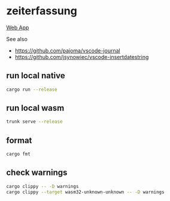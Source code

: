 # zeiterfassung

[Web App](https://dakup.github.io/zeiterfassung)

See also
- https://github.com/pajoma/vscode-journal
- https://github.com/jsynowiec/vscode-insertdatestring

## run local native
```bash
cargo run --release
```

## run local wasm
```bash
trunk serve --release
```

## format
```bash
cargo fmt
```

## check warnings
```bash
cargo clippy -- -D warnings
cargo clippy --target wasm32-unknown-unknown -- -D warnings
```
